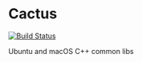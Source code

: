 # Cactus

[![Build Status](https://github.com/minhanghuang/cactus/actions/workflows/ubuntu-build.yaml/badge.svg?branch=main)](https://github.com/minhanghuang/cactus/actions/workflows/ubuntu-build.yaml)

Ubuntu and macOS C++ common libs
